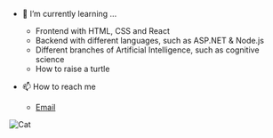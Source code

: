 - 🌱 I’m currently learning ...
    - Frontend with HTML, CSS and React
    - Backend with different languages, such as ASP.NET & Node.js
    - Different branches of Artificial Intelligence, such as cognitive science
    - How to raise a turtle

- 📫 How to reach me
    - [Email](mailto:For.Mohammad.Asadpour@gmail.com)
<!--     - [LinkedIn](https://www.linkedin.com/in/mohammad-asadpour-a00738242/) -->
<!---
AsadpourMohammad/AsadpourMohammad is a ✨ special ✨ repository because its `README.md` (this file) appears on your GitHub profile.
You can click the Preview link to take a look at your changes.
--->
![Cat](https://user-images.githubusercontent.com/107719378/215003518-1df69c02-aee1-4a5e-8a46-b22e9cc3dc28.svg)
